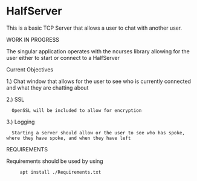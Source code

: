 # HalfServer

This is a basic TCP Server that allows a user to chat with another user.

WORK IN PROGRESS

The singular application operates with the ncurses library allowing for the user either to start or connect to a HalfServer

Current Objectives

1.) Chat window that allows for the user to see who is currently connected and what they are chatting about

2.) SSL

      OpenSSL will be included to allow for encryption
      
3.) Logging

      Starting a server should allow or the user to see who has spoke, where they have spoke, and when they have left
      
REQUIREMENTS
  
Requirements should be used by using 
     
         apt install ./Requirements.txt
